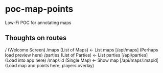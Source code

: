 # poc-map-points

Low-Fi POC for annotating maps

## Thoughts on routes

/           (Welcome Screen)
/maps       (List of Maps)     <- List maps [/api/maps] (Perhaps load preview here)
/parties    (List of Parties)  <- List parties [/api/parties] (Load into app here)
/map/:id    (Single Map)       <- Show map [/api/maps/:mapid] (Load map and points here, players overlay)
